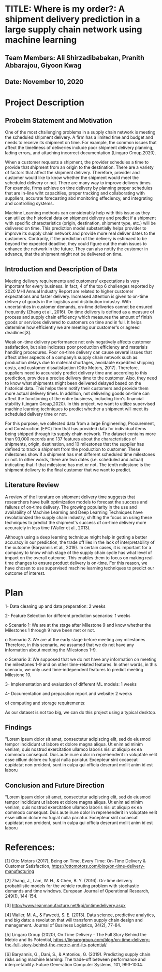 # TITLE: Where is my order?: A shipment delivery prediction in a large supply chain network using machine learning
## Team Members: Ali Shirzadibabakan, Pranith Abbarajou, Giyoon Kwag
## Date: November 10, 2020

# Project Description
## Probelm Statement and Motivation
One of the most challenging problems in a supply chain network is meeting the scheduled shipment delivery. A firm has a limited time and budget and needs to receive its shipment on time. For example, the common issues that affect the timeliness of deliveries include poor shipment delivery planning, lading errors, and attaching incorrect documentation (Lingaro Group,2020).

When a customer requests a shipment, the provider schedules a time to provide that shipment from an origin to the destination. There are a variety of factors that affect the shipment delivery. Therefore, provider and customer would like to know whether the shipment would meet the scheduled delivery or not. There are many way to improve delivery times. For example, firms achieve on time delivery by planning proper schedules that are in-line wiht capacitiies, proper tracking and collaborating with suppliers, accurate forecasting abd monitoring effeciency, and integrating and controlling systems. 

Machine Learning methods can considerably help with this issue as they can utilize the historical data on shipment delivery and predict if a shipment with specific characteristics (origin, destination, shipment type, etc.) will be delivered on time. This prediction model substantially helps provider to improve its supply chain network and provide more real deliver dates to the customers. Contrarily, if the prediction of the delivery is estimaed to be beyond the expected deadline, they could figure out the main issues to enhance the network in the future. They can also notify the customer in advance, that the shipment might not be delivered on time.

## Introduction and Description of Data
Meeting delivery requirements and customers’ expectations is very important for every business. In fact, 4 of the top 6 challenges reported by 2020 MHI Annual Industry Report are related to higher customer expectations and faster delivery. Increased attention is given to on-time delivery of goods in the logistics and distribution industry. With uncertainties in customer demands, on-time deliveries cannot be ensured frequently (Zhang et al., 2016). On time delivery is defined as a measure of process and supply chain efficiency which measures the amount of finish goods or services delivered to customers on time and in full. It helps determine how efficiently we are meeting our customer's or agreed deadlines[3].

Weak on-time delivery performance not only negatively affects customer satisfaction, but also indicates poor production efficiency and materials handling procedures. Poor on-time delivery can cause several issues that affect other aspects of a company’s supply chain network such as production delays due to material shortages, avoidable expedited shipping costs, and customer dissatisfaction (Otto Motors, 2017). Therefore, suppliers need to accurately predict delivery time and according to this prediction, provides a precise delivery time to the customer. Also, they need to know what shipments might been delivered delayed based on the historical data. This helps them notify their customers and provide them more actual delivery times. In addition, not delivering goods on-time can affect the functioning of the entire business, including firm's financial stability (Lingaro Group,2020). In this project, we want to utilize supervised machine learning techniques to predict whether a shipment will meet its scheduled delivery time or not. 

For this purpose, we collected data from a large Engineering, Procurement, and Construction (EPC) firm that has provided data for individual items being shipped through its supply chain network. The dataset contains more than 93,000 records and 137 features about the characteristics of shipments, origin, destination, and 10 milestones that the supplier has defined to track a shipment from the production to customer. These milestones show if a shipment has met different scheduled time milestones or not. In other words, there are two dates (i.e. scheduled and actual) indicating that if that milestone has met or not. The tenth milestone is the shipment delivery to the final customer that we want to predict.

## Literature Review
A review of the literature on shipment delivery time suggests that researchers have built optimization models to forecast the success and failures of on-time delivery. The growing popularity in the use and availability of Machine Learning and Deep Learning Techniques have revolutionized the supply chain industry, shifting the focus on using these techniques to predict the shipment's success of on-time delivery more accurately in less time (Waller et al., 2013). 

Although using a deep learning technique might help in getting a better accuracy in our prediction, the trade off lies in the lack of interpretability of the outcome (Baryannis et al., 2019). In certain cases, it is important for a company to know which stage of the supply chain cycle has what level of impact on the overall outcome. This enables them to focus on making real-time changes to ensure product delivery is on-time. For this reason, we have chosen to use supervised machine learning techniques to predict our outcome of interest.

# Plan
1- Data cleaning up and data preparation: 2 weeks

2- Feature Selection for different prediction scenarios: 1 weeks

o	Scenario 1: We are at the stage after Milestone 9 and know whether the Milestones 1 through 9 have been met or not.

o	Scenario 2: We are at the early stage before meeting any milestones. Therefore, in this scenario, we assumed that we do not have any information about meeting the Milestones 1-9.

o	Scenario 3: We supposed that we do not have any information on meeting the milestones 1-9 and on other time-related features. In other words, in this scenario, we only used time-independent features to predict meeting Milestone 10.

3- Implementation and evaluation of different ML models: 1 weeks

4- Documentation and preparation report and website: 2 weeks

of computing and storage requirements:

As our dataset is not too big, we can do this project using a typical desktop. 

## Findings
"Lorem ipsum dolor sit amet, consectetur adipiscing elit, sed do eiusmod tempor incididunt ut labore et dolore magna aliqua. Ut enim ad minim veniam, quis nostrud exercitation ullamco laboris nisi ut aliquip ex ea commodo consequat. Duis aute irure dolor in reprehenderit in voluptate velit esse cillum dolore eu fugiat nulla pariatur. Excepteur sint occaecat cupidatat non proident, sunt in culpa qui officia deserunt mollit anim id est laboru

## Conclusion and Future Direction
"Lorem ipsum dolor sit amet, consectetur adipiscing elit, sed do eiusmod tempor incididunt ut labore et dolore magna aliqua. Ut enim ad minim veniam, quis nostrud exercitation ullamco laboris nisi ut aliquip ex ea commodo consequat. Duis aute irure dolor in reprehenderit in voluptate velit esse cillum dolore eu fugiat nulla pariatur. Excepteur sint occaecat cupidatat non proident, sunt in culpa qui officia deserunt mollit anim id est laboru

# References:

[1] Otto Motors (2017), Being on Time, Every Time: On-Time Delivery & Customer Satisfaction,  https://ottomotors.com/blog/on-time-delivery-manufacturing

[2] Zhang, J., Lam, W. H., & Chen, B. Y. (2016). On-time delivery probabilistic models for the vehicle routing problem with stochastic demands and time windows. European Journal of Operational Research, 249(1), 144-154.

[3] http://www.leanmanufacture.net/kpi/ontimedelivery.aspx

[4] Waller, M. A., & Fawcett, S. E. (2013). Data science, predictive analytics, and big data: a revolution that will transform supply chain design and management. Journal of Business Logistics, 34(2), 77-84.

[5] Lingaro Group (2020), On Time Delivery - The Full Story Behind the Metric and Its Potential, https://lingarogroup.com/blog/on-time-delivery-the-full-story-behind-the-metric-and-its-potential/

[6] Baryannis, G., Dani, S., & Antoniou, G. (2019). Predicting supply chain risks using machine learning: The trade-off between performance and interpretability. Future Generation Computer Systems, 101, 993-1004.

